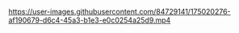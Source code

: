 
https://user-images.githubusercontent.com/84729141/175020276-af190679-d6c4-45a3-b1e3-e0c0254a25d9.mp4

